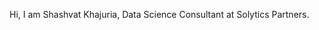 Hi, 
I am Shashvat Khajuria, Data Science Consultant at Solytics Partners.
<!---
khajuria-solytics/khajuria-solytics is a ✨ special ✨ repository because its `README.md` (this file) appears on your GitHub profile.
You can click the Preview link to take a look at your changes.
--->
